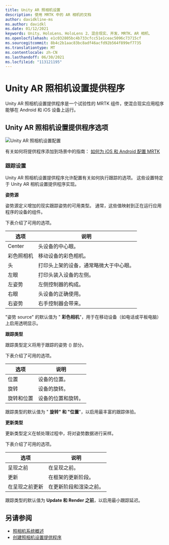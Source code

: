 ```yaml
---
title: Unity AR 照相机设置
description: 使用 MRTK 中的 AR 相机的文档
author: davidkline-ms
ms.author: davidkl
ms.date: 01/12/2021
keywords: Unity、HoloLens、HoloLens 2、混合现实、开发、MRTK、AR 相机、
ms.openlocfilehash: e1c032805bc4b733cfcc51e1ceac5096c73715cf
ms.sourcegitcommit: 8b4c2b1aac83bc8adf46acfd92b564f899ef7735
ms.translationtype: MT
ms.contentlocale: zh-CN
ms.lasthandoff: 06/30/2021
ms.locfileid: "113121195"
---
```

# <a name="unity-ar-camera-settings-provider"></a>Unity AR 照相机设置提供程序

Unity AR 照相机设置提供程序是一个试验性的 MRTK 组件，使混合现实应用程序能够在 Android 和 iOS 设备上运行。

## <a name="unity-ar-camera-settings-provider-options"></a>Unity AR 照相机设置提供程序选项

![Unity AR 照相机设置配置](../images/camera-system/UnityArSettingsConfiguration.png)

有关如何将提供程序添加到场景中的指南： [如何为 iOS 和 Android 配置 MRTK](../../supported-devices/using-ar-foundation.md)

### <a name="tracking-settings"></a>跟踪设置

Unity AR 照相机设置提供程序允许配置有关如何执行跟踪的选项。 这些设置特定于 Unity AR 相机设置提供程序实现。

**姿势源**

姿势源定义增加的现实跟踪姿势的可用类型。 通常，这些值映射到正在运行应用程序的设备的组件。

下表介绍了可用的选项。

| 选项 | 说明 |
| --- | --- |
| Center | 头设备的中心眼。 |
| 彩色照相机 | 移动设备的彩色相机。 |
| 头 | 打印头上架的设备，通常略微大于中心眼。 |
| 左眼 | 打印头装入设备的左侧。 |
| 左姿势 | 左侧控制器的构成。 |
| 右眼 | 头设备的正确使用。 |
| 右姿势 | 右手控制器会带来。 |

"姿势 source" 的默认值为 " **彩色相机**"，用于在移动设备（如电话或平板电脑）上启用透明显示。

**跟踪类型**

跟踪类型定义将用于跟踪的姿势 () 部分。

下表介绍了可用的选项。

| 选项 | 说明 |
| --- | --- |
| 位置 | 设备的位置。 |
| 旋转 | 设备的旋转。 |
| 旋转和位置 | 设备的位置和旋转。 |

跟踪类型的默认值为 " **旋转" 和 "位置**"，以启用最丰富的跟踪体验。

**更新类型**

更新类型定义在帧处理过程中，将对姿势数据进行采样。

下表介绍了可用的选项。

| 选项 | 说明 |
| --- | --- |
| 呈现之前 | 在呈现之前。 |
| 更新 | 在框架的更新阶段。 |
| 在呈现之前更新 | 在更新阶段和渲染之前。 |

跟踪类型的默认值为 **Update 和 Render 之前**，以启用最小跟踪延迟。

## <a name="see-also"></a>另请参阅

- [照相机系统概述](camera-system-overview.md)
- [创建照相机设置提供程序](create-settings-provider.md)

